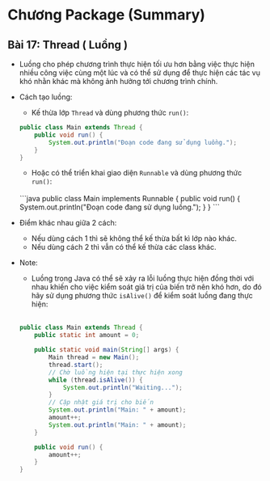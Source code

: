 # **Chương Package (Summary)**
## **Bài 17: Thread ( Luồng )**
- Luồng cho phép chương trình thực hiện tối ưu hơn bằng việc thực hiện nhiều công việc cùng một lúc và có thể sử dụng để thực hiện các tác vụ khó nhằn khác mà không ảnh hưởng tới chương trình chính.
- Cách tạo luồng:
    + Kế thừa lớp `Thread` và dùng phương thức `run()`:
    ```java
    public class Main extends Thread {
        public void run() {
            System.out.println("Đoạn code đang sử dụng luồng.");
        }
    }
    ```

    + Hoặc có thể triển khai giao diện `Runnable` và dùng phương thức `run()`:
    <br>
    ```java
    public class Main implements Runnable {
        public void run() {
            System.out.println("Đoạn code đang sử dụng luồng.");
        }
    }
    ```
- Điểm khác nhau giữa 2 cách:
    + Nếu dùng cách 1 thì sẽ không thể kế thừa bất kì lớp nào khác.
    + Nếu dùng cách 2 thì vẫn có thể kế thừa các class khác.
- Note:
    + Luồng trong Java có thể sẽ xảy ra lỗi luồng thực hiện đồng thời với nhau khiến cho việc kiểm soát giá trị của biến trở nên khó hơn, do đó hãy sử dụng phương thức `isAlive()` để kiểm soát luồng đang thực hiện:
    <br><br>
    ```java
    public class Main extends Thread {
        public static int amount = 0;

        public static void main(String[] args) {
            Main thread = new Main();
            thread.start();
            // Chờ luồng hiện tại thực hiện xong
            while (thread.isAlive()) {
                System.out.println("Waiting...");
            }
            // Cập nhật giá trị cho biến
            System.out.println("Main: " + amount);
            amount++;
            System.out.println("Main: " + amount);
        }

        public void run() {
            amount++;
        }
    }
    ```

